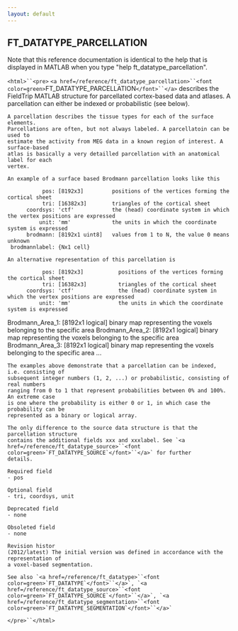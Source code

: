 ```yaml
---
layout: default
---
```


##  FT_DATATYPE_PARCELLATION

Note that this reference documentation is identical to the help that is displayed in MATLAB when you type "help ft_datatype_parcellation".

`<html>``<pre>`
    `<a href=/reference/ft_datatype_parcellation>``<font color=green>`FT_DATATYPE_PARCELLATION`</font>``</a>` describes the FieldTrip MATLAB structure for parcellated
    cortex-based data and atlases. A parcellation can either be indexed or probabilistic
    (see below).
 
    A parcellation describes the tissue types for each of the surface elements.
    Parcellations are often, but not always labeled. A parcellatoin can be used to
    estimate the activity from MEG data in a known region of interest. A surface-based
    atlas is basically a very detailled parcellation with an anatomical label for each
    vertex.
 
    An example of a surface based Brodmann parcellation looks like this
 
               pos: [8192x3]         positions of the vertices forming the cortical sheet
               tri: [16382x3]        triangles of the cortical sheet
          coordsys: 'ctf'            the (head) coordinate system in which the vertex positions are expressed
              unit: 'mm'             the units in which the coordinate system is expressed
          brodmann: [8192x1 uint8]   values from 1 to N, the value 0 means unknown
     brodmannlabel: {Nx1 cell}
 
    An alternative representation of this parcellation is
 
               pos: [8192x3]           positions of the vertices forming the cortical sheet
               tri: [16382x3]          triangles of the cortical sheet
          coordsys: 'ctf'              the (head) coordinate system in which the vertex positions are expressed
              unit: 'mm'               the units in which the coordinate system is expressed
   Brodmann_Area_1: [8192x1 logical]   binary map representing the voxels belonging to the specific area
   Brodmann_Area_2: [8192x1 logical]   binary map representing the voxels belonging to the specific area
   Brodmann_Area_3: [8192x1 logical]   binary map representing the voxels belonging to the specific area
   ...
 
    The examples above demonstrate that a parcellation can be indexed, i.e. consisting of
    subsequent integer numbers (1, 2, ...) or probabilistic, consisting of real numbers
    ranging from 0 to 1 that represent probabilities between 0% and 100%. An extreme case
    is one where the probability is either 0 or 1, in which case the probability can be
    represented as a binary or logical array.
 
    The only difference to the source data structure is that the parcellation structure
    contains the additional fields xxx and xxxlabel. See `<a href=/reference/ft_datatype_source>``<font color=green>`FT_DATATYPE_SOURCE`</font>``</a>` for further
    details.
 
    Required field
    - pos
 
    Optional field
    - tri, coordsys, unit
 
    Deprecated field
    - none
 
    Obsoleted field
    - none
 
    Revision histor
    (2012/latest) The initial version was defined in accordance with the representation of
    a voxel-based segmentation.
 
    See also `<a href=/reference/ft_datatype>``<font color=green>`FT_DATATYPE`</font>``</a>`, `<a href=/reference/ft_datatype_source>``<font color=green>`FT_DATATYPE_SOURCE`</font>``</a>`, `<a href=/reference/ft_datatype_segmentation>``<font color=green>`FT_DATATYPE_SEGMENTATION`</font>``</a>`
`</pre>``</html>`

